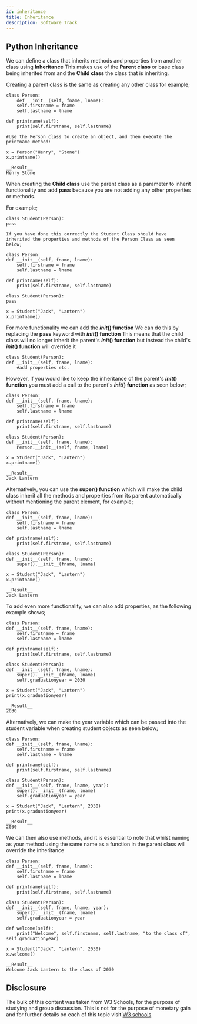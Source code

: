 ```yaml
---
id: inheritance
title: Inheritance
description: Software Track
---
```


## Python Inheritance

We can define a class that inherits methods and properties from another class using __Inheritance__ 
This makes use of the __Parent class__ or base class being inherited from and the __Child class__ the class that is inheriting.  


Creating a parent class is the same as creating any other class for example;  


    class Person:
        def __init__(self, fname, lname):
        self.firstname = fname
        self.lastname = lname

    def printname(self):
        print(self.firstname, self.lastname)

    #Use the Person class to create an object, and then execute the printname method:

    x = Person("Henry", "Stone")
    x.printname()

    __Result__
    Henry Stone 

When creating the __Child class__ use the parent class as a parameter to inherit functionality and add __pass__ because you are not adding any other properties or methods.  


For example;  

  
    class Student(Person):
    pass 

    If you have done this correctly the Student Class should have inherited the properties and methods of the Person Class as seen below;

    class Person:
    def __init__(self, fname, lname):
        self.firstname = fname
        self.lastname = lname

    def printname(self):
        print(self.firstname, self.lastname)

    class Student(Person):
    pass

    x = Student("Jack", "Lantern")
    x.printname()


For more functionality we can add the ___init_() function__
We can do this by replacing the __pass__ keyword with  ___init_() function__
This means that the child class will no longer inherit the parent's ___init_() function__ but instead the child's ___init_() function__ will override it  


    class Student(Person):
    def __init__(self, fname, lname):
        #add properties etc.

However, if you would like to keep the inheritance of the parent's ___init_() function__ you must add a call to the parent's ___init_() function__ as seen below;  


    class Person:
    def __init__(self, fname, lname):
        self.firstname = fname
        self.lastname = lname

    def printname(self):
        print(self.firstname, self.lastname)

    class Student(Person):
    def __init__(self, fname, lname):
        Person.__init__(self, fname, lname)

    x = Student("Jack", "Lantern")
    x.printname()

    __Result__
    Jack Lantern 




Alternatively, you can use the __super() function__ which will make the child class inherit all the methods and properties from its parent automatically without mentioning the parent element, for example;  


    class Person:
    def __init__(self, fname, lname):
        self.firstname = fname
        self.lastname = lname

    def printname(self):
        print(self.firstname, self.lastname)

    class Student(Person):
    def __init__(self, fname, lname):
        super().__init__(fname, lname)

    x = Student("Jack", "Lantern")
    x.printname()

    __Result__
    Jack Lantern  


To add even more functionality, we can also add properties, as the following example shows;  


    class Person:
    def __init__(self, fname, lname):
        self.firstname = fname
        self.lastname = lname

    def printname(self):
        print(self.firstname, self.lastname)

    class Student(Person):
    def __init__(self, fname, lname):
        super().__init__(fname, lname)
        self.graduationyear = 2030

    x = Student("Jack", "Lantern")
    print(x.graduationyear)

    __Result__
    2030  

Alternatively, we can make the year variable which can be passed into the student variable  when creating student objects  as seen below;  


    class Person:
    def __init__(self, fname, lname):
        self.firstname = fname
        self.lastname = lname

    def printname(self):
        print(self.firstname, self.lastname)

    class Student(Person):
    def __init__(self, fname, lname, year):
        super().__init__(fname, lname)
        self.graduationyear = year

    x = Student("Jack", "Lantern", 2030)
    print(x.graduationyear)

    __Result__
    2030  


We can then also use methods, and it is essential to note that whilst naming as your method using the same name as a function in the parent class will override the inheritance  


    class Person:
    def __init__(self, fname, lname):
        self.firstname = fname
        self.lastname = lname

    def printname(self):
        print(self.firstname, self.lastname)

    class Student(Person):
    def __init__(self, fname, lname, year):
        super().__init__(fname, lname)
        self.graduationyear = year

    def welcome(self):
        print("Welcome", self.firstname, self.lastname, "to the class of", self.graduationyear)

    x = Student("Jack", "Lantern", 2030)
    x.welcome()

    __Result__
    Welcome Jack Lantern to the class of 2030  

 
## Disclosure   

The bulk of this content was taken from W3 Schools, for the purpose of studying and group discussion. This is not for the purpose of monetary gain and for further details on each of this topic visit [W3 schools](https://www.w3schools.com/)

